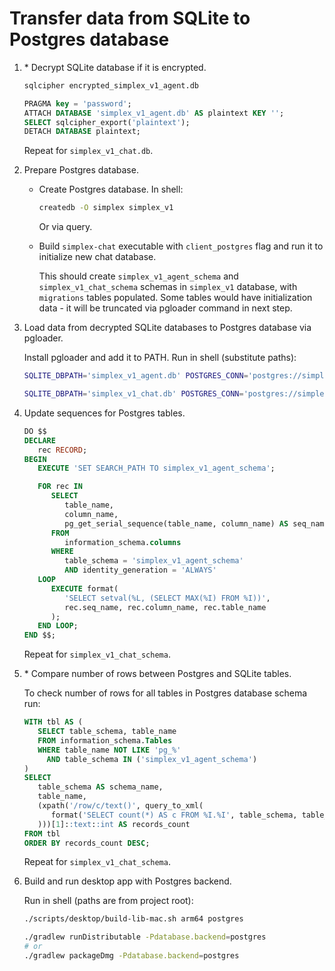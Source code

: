 # Transfer data from SQLite to Postgres database

1. \* Decrypt SQLite database if it is encrypted.

   ```sh
   sqlcipher encrypted_simplex_v1_agent.db
   ```

   ```sql
   PRAGMA key = 'password';
   ATTACH DATABASE 'simplex_v1_agent.db' AS plaintext KEY '';
   SELECT sqlcipher_export('plaintext');
   DETACH DATABASE plaintext;
   ```

   Repeat for `simplex_v1_chat.db`.

2. Prepare Postgres database.

   - Create Postgres database. In shell:

      ```sh
      createdb -O simplex simplex_v1
      ```

      Or via query.

   - Build `simplex-chat` executable with `client_postgres` flag and run it to initialize new chat database.

      This should create `simplex_v1_agent_schema` and `simplex_v1_chat_schema` schemas in `simplex_v1` database, with `migrations` tables populated. Some tables would have initialization data - it will be truncated via pgloader command in next step.

3. Load data from decrypted SQLite databases to Postgres database via pgloader.

   Install pgloader and add it to PATH. Run in shell (substitute paths):

   ```sh
   SQLITE_DBPATH='simplex_v1_agent.db' POSTGRES_CONN='postgres://simplex@/simplex_v1' POSTGRES_SCHEMA='simplex_v1_agent_schema' pgloader --on-error-stop sqlite.load

   SQLITE_DBPATH='simplex_v1_chat.db' POSTGRES_CONN='postgres://simplex@/simplex_v1' POSTGRES_SCHEMA='simplex_v1_chat_schema' pgloader --on-error-stop sqlite.load
   ```

4. Update sequences for Postgres tables.

   ```sql
   DO $$
   DECLARE
      rec RECORD;
   BEGIN
      EXECUTE 'SET SEARCH_PATH TO simplex_v1_agent_schema';

      FOR rec IN
         SELECT
            table_name,
            column_name,
            pg_get_serial_sequence(table_name, column_name) AS seq_name
         FROM
            information_schema.columns
         WHERE
            table_schema = 'simplex_v1_agent_schema'
            AND identity_generation = 'ALWAYS'
      LOOP
         EXECUTE format(
            'SELECT setval(%L, (SELECT MAX(%I) FROM %I))',
            rec.seq_name, rec.column_name, rec.table_name
         );
      END LOOP;
   END $$;
   ```

   Repeat for `simplex_v1_chat_schema`.

5. \* Compare number of rows between Postgres and SQLite tables.

   To check number of rows for all tables in Postgres database schema run:

   ```sql
   WITH tbl AS (
      SELECT table_schema, table_name
      FROM information_schema.Tables
      WHERE table_name NOT LIKE 'pg_%'
        AND table_schema IN ('simplex_v1_agent_schema')
   )
   SELECT
      table_schema AS schema_name,
      table_name,
      (xpath('/row/c/text()', query_to_xml(
         format('SELECT count(*) AS c FROM %I.%I', table_schema, table_name), false, true, ''
      )))[1]::text::int AS records_count
   FROM tbl
   ORDER BY records_count DESC;
   ```

   Repeat for `simplex_v1_chat_schema`.

6. Build and run desktop app with Postgres backend.

   Run in shell (paths are from project root):

   ```sh
   ./scripts/desktop/build-lib-mac.sh arm64 postgres

   ./gradlew runDistributable -Pdatabase.backend=postgres
   # or
   ./gradlew packageDmg -Pdatabase.backend=postgres
   ```
